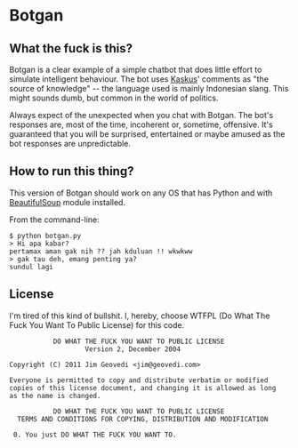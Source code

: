 Botgan
======

What the fuck is this?
----------------------

Botgan is a clear example of a simple chatbot that does little effort to simulate intelligent behaviour. The bot uses [Kaskus](http://kaskus.us/)' comments as "the source of knowledge" -- the language used is mainly Indonesian slang. This might sounds dumb, but common in the world of politics.

Always expect of the unexpected when you chat with Botgan. The bot's responses are, most of the time, incoherent or, sometime, offensive. It's guaranteed that you will be surprised, entertained or maybe amused as the bot responses are unpredictable.


How to run this thing?
----------------------

This version of Botgan should work on any OS that has Python and with [BeautifulSoup](http://www.crummy.com/software/BeautifulSoup/) module installed.

From the command-line:

	$ python botgan.py
	> Hi apa kabar?
	pertamax aman gak nih ?? jah kduluan !! wkwkww
	> gak tau deh, emang penting ya?
	sundul lagi	

License
-------

I'm tired of this kind of bullshit. I, hereby, choose WTFPL (Do What The Fuck You Want To Public License) for this code.

	           DO WHAT THE FUCK YOU WANT TO PUBLIC LICENSE
	                   Version 2, December 2004
	
	Copyright (C) 2011 Jim Geovedi <jim@geovedi.com>
	
	Everyone is permitted to copy and distribute verbatim or modified
	copies of this license document, and changing it is allowed as long
	as the name is changed.
	
	           DO WHAT THE FUCK YOU WANT TO PUBLIC LICENSE
	  TERMS AND CONDITIONS FOR COPYING, DISTRIBUTION AND MODIFICATION
	
	 0. You just DO WHAT THE FUCK YOU WANT TO.

